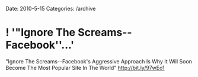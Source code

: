Date: 2010-5-15
Categories: /archive

# ! '"Ignore The Screams--Facebook''...'

"Ignore The Screams--Facebook's Aggressive Approach Is Why It Will Soon Become The Most Popular Site In The World"  <a href="http://bit.ly/97wEo1" rel="nofollow">http://bit.ly/97wEo1</a>
